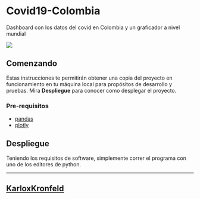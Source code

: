 # Covid19-Colombia

Dashboard con los datos del covid en Colombia y un graficador a nivel mundial

![](https://user-images.githubusercontent.com/63472277/79281517-845bb780-7e78-11ea-8383-034e2742763d.png)


## Comenzando 

Estas instrucciones te permitirán obtener una copia del proyecto en funcionamiento en tu máquina local para propósitos de desarrollo y pruebas. Mira **Despliegue** para conocer como desplegar el proyecto.


### Pre-requisitos 

* [pandas](https://pandas.pydata.org/)
* [plotly](https://plotly.com/)


## Despliegue 
Teniendo los requisitos de software, simplemente correr el programa con uno de los editores de python.

---
[KarloxKronfeld](https://github.com/karloxkronfeld) 
---

